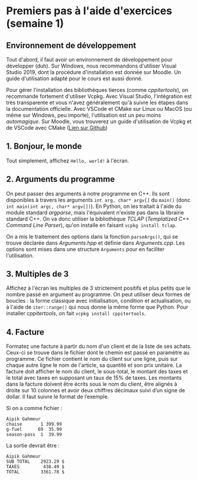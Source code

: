 # Premiers pas à l'aide d'exercices (semaine 1)

## Environnement de développement

Tout d'abord, il faut avoir un environnement de développement pour développer (duh). Sur Windows, nous recommandons d'utiliser Visual Studio 2019, dont la procédure d'installation est donnée sur Moodle. Un guide d'utilisation adapté pour le cours est aussi donné.

Pour gérer l'installation des bibliothèques tierces (comme *cppitertools*), on recommande fortement d'utiliser Vcpkg. Avec Visual Studio, l'intégration est très transparente et vous n'avez généralement qu'à suivre les étapes dans la documentation officielle. Avec VSCode et CMake sur Linux ou MacOS (ou même sur Windows, peu importe), l'utilisation est un peu moins *automagique*. Sur Moodle, vous trouverez un guide d'utilisation de Vcpkg et de VSCode avec CMake ([Lien sur Github](https://github.com/INF1015-Templates/2021H-c04-s01-exercices/blob/main/doc/Vcpkg.md))

## 1. Bonjour, le monde

Tout simplement, affichez `Hello, world!` à l'écran.

## 2. Arguments du programme

On peut passer des arguments à notre programme en C++. Ils sont disponibles à travers les arguments `int arg, char* argv[]` du `main()` (donc `int main(int argc, char* argv[])`). En Python, on les traitait à l'aide du module standard *argparse*, mais l'équivalent n'existe pas dans la librairie standard C++. On va donc utiliser la bibliothèque *TCLAP* (*Templatized C++ Command Line Parser*), qu'on installe en faisant `vcpkg install tclap`.

On a mis le traitement des options dans la fonction `parseArgs()`, qui se trouve déclarée dans *Arguments.hpp* et définie dans *Arguments.cpp*. Les options sont mises dans une structure `Arguments` pour en faciliter l'utilisation.

## 3. Multiples de 3

Affichez à l'écran les multiples de 3 strictement positifs et plus petits que le nombre passé en argument au programme. On peut utiliser deux formes de boucles : la forme classique avec initialisation, condition et actualisation, ou à l'aide de `iter::range()` qui nous donne la même forme que Python. Pour installer *cppitertools*, on fait `vcpkg install cppitertools`.

## 4. Facture

Formatez une facture à partir du nom d'un client et de la liste de ses achats. Ceux-ci se trouve dans le fichier dont le chemin est passé en paramètre au programme. Ce fichier contient le nom du client sur une ligne, puis sur chaque autre ligne le nom de l'article, sa quantité et son prix unitaire. La facture doit afficher le nom du client, le sous-total, le montant des taxes et le total avec taxes en supposant un taux de 15% de taxes. Les montants dans la facture doivent être écrits sous le nom du client, être alignés à droite sur 10 colonnes et avoir deux chiffres décimaux suivi d’un signe de dollar. Il faut suivre le format de l’exemple.

Si on a comme fichier :
```
Aipik Gahmeur
chaise       1 399.99
g-fuel      69  35.99
season-pass  1  39.99

```
La sortie devrait être :
```
Aipik Gahmeur
SUB TOTAL    2923.29 $
TAXES         438.49 $
TOTAL        3361.78 $
```